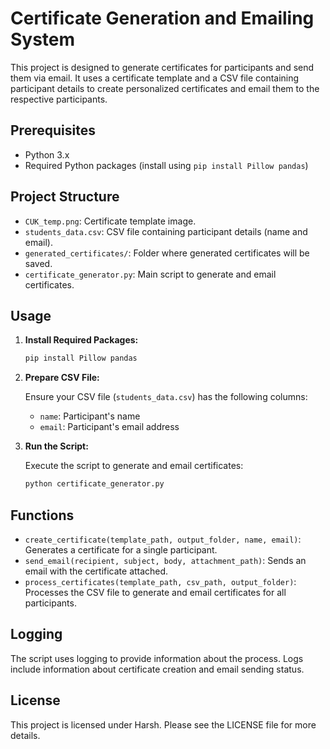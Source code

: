 # Certificate Generation and Emailing System

This project is designed to generate certificates for participants and send them via email. It uses a certificate template and a CSV file containing participant details to create personalized certificates and email them to the respective participants.

## Prerequisites

- Python 3.x
- Required Python packages (install using `pip install Pillow pandas`)

## Project Structure

- `CUK_temp.png`: Certificate template image.
- `students_data.csv`: CSV file containing participant details (name and email).
- `generated_certificates/`: Folder where generated certificates will be saved.
- `certificate_generator.py`: Main script to generate and email certificates.

## Usage

1. **Install Required Packages:**

    ```bash
    pip install Pillow pandas
    ```

2. **Prepare CSV File:**

    Ensure your CSV file (`students_data.csv`) has the following columns:
    - `name`: Participant's name
    - `email`: Participant's email address

3. **Run the Script:**

    Execute the script to generate and email certificates:

    ```bash
    python certificate_generator.py
    ```

## Functions

- `create_certificate(template_path, output_folder, name, email)`: Generates a certificate for a single participant.
- `send_email(recipient, subject, body, attachment_path)`: Sends an email with the certificate attached.
- `process_certificates(template_path, csv_path, output_folder)`: Processes the CSV file to generate and email certificates for all participants.

## Logging

The script uses logging to provide information about the process. Logs include information about certificate creation and email sending status.

## License

This project is licensed under Harsh. Please see the LICENSE file for more details.